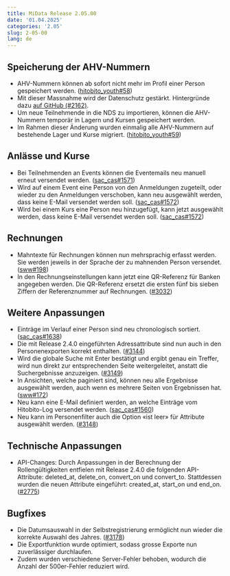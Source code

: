 ```yaml
---
title: MiData Release 2.05.00
date: '01.04.2025'
categories: '2.05'
slug: 2-05-00
lang: de
---
```


## Speicherung der AHV-Nummern
- AHV-Nummern können ab sofort nicht mehr im Profil einer Person gespeichert werden. ([hitobito_youth#58](https://github.com/hitobito/hitobito_youth/issues/58))
- Mit dieser Massnahme wird der Datenschutz gestärkt. Hintergründe dazu [auf GitHub (#2162)](https://github.com/hitobito/hitobito/issues/2162).
- Um neue Teilnehmende in die NDS zu importieren, können die AHV-Nummern temporär in Lagern und Kursen gespeichert werden.
- Im Rahmen dieser Änderung wurden einmalig alle AHV-Nummern auf bestehende Lager und Kurse migriert. ([hitobito_youth#59](https://github.com/hitobito/hitobito_youth/issues/59))

## Anlässe und Kurse
- Bei Teilnehmenden an Events können die Eventemails neu manuell erneut versendet werden. ([sac_cas#1571](https://github.com/hitobito/hitobito_sac_cas/issues/1571))
- Wird auf einem Event eine Person von den Anmeldungen zugeteilt, oder wieder zu den Anmeldungen verschoben, kann neu ausgewählt werden, dass keine E-Mail versendet werden soll. ([sac_cas#1572](https://github.com/hitobito/hitobito_sac_cas/issues/1572))
- Wird bei einem Kurs eine Person neu hinzugefügt, kann jetzt ausgewählt werden, dass keine E-Mail versendet werden soll. ([sac_cas#1572](https://github.com/hitobito/hitobito_sac_cas/issues/1572))

## Rechnungen
- Mahntexte für Rechnungen können nun mehrsprachig erfasst werden. Sie werden jeweils in der Sprache der zu mahnenden Person versendet. ([sww#198](https://github.com/hitobito/hitobito_sww/issues/198))
- In den Rechnungseinstellungen kann jetzt eine QR-Referenz für Banken angegeben werden. Die QR-Referenz ersetzt die ersten fünf bis sieben Ziffern der Referenznummer auf Rechnungen. ([#3032](https://github.com/hitobito/hitobito/issues/3032))

## Weitere Anpassungen
- Einträge im Verlauf einer Person sind neu chronologisch sortiert. ([sac_cas#1638](https://github.com/hitobito/hitobito_sac_cas/issues/1638))
- Die mit Release 2.4.0 eingeführten Adressattribute sind nun auch in den Personenexporten korrekt enthalten. ([#3144](https://github.com/hitobito/hitobito/issues/3144))
- Wird die globale Suche mit Enter bestätigt und ergibt genau ein Treffer, wird nun direkt zur entsprechenden Seite weitergeleitet, anstatt die Suchergebnisse anzuzeigen. ([#3149](https://github.com/hitobito/hitobito/issues/3149))
- In Ansichten, welche paginiert sind, können neu alle Ergebnisse ausgewählt werden, auch wenn es mehrere Seiten von Ergebnissen hat. ([sww#172](https://github.com/hitobito/hitobito_sww/issues/172))
- Neu kann eine E-Mail definiert werden, an welche Einträge vom Hitobito-Log versendet werden. ([sac_cas#1560](https://github.com/hitobito/hitobito_sac_cas/issues/1560))
- Neu kann im Personenfilter auch die Option «ist leer» für Attribute ausgewählt werden. ([#3148](https://github.com/hitobito/hitobito/issues/3148))

## Technische Anpassungen
- API-Changes: Durch Anpassungen in der Berechnung der Rollengültigkeiten entfielen mit Release 2.4.0 die folgenden API-Attribute: deleted_at, delete_on, convert_on und convert_to. Stattdessen wurden die neuen Attribute eingeführt: created_at, start_on und end_on. ([#2775](https://github.com/hitobito/hitobito/issues/2775))

## Bugfixes
- Die Datumsauswahl in der Selbstregistrierung ermöglicht nun wieder die korrekte Auswahl des Jahres. ([#3178](https://github.com/hitobito/hitobito/issues/3178))
- Die Exportfunktion wurde optimiert, sodass grosse Exporte nun zuverlässiger durchlaufen.
- Zudem wurden verschiedene Server-Fehler behoben, wodurch die Anzahl der 500er-Fehler reduziert wird.
